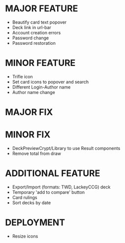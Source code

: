 # MAJOR FEATURE
* Beautify card text popover
* Deck link in url-bar
* Account creation errors
* Password change
* Password restoration

# MINOR FEATURE
* Trifle icon
* Set card icons to popover and search
* Different Login-Author name
* Author name change

# MAJOR FIX
# MINOR FIX
* DeckPreviewCrypt/Library to use Result components
* Remove total from draw

# ADDITIONAL FEATURE
* Export/Import (formats: TWD, LackeyCCG) deck
* Temporary 'add to compare' button
* Card rulings
* Sort decks by date

# DEPLOYMENT
* Resize icons
